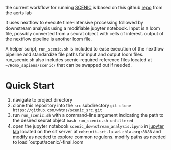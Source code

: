
the current workflow for running [SCENIC](https://www.nature.com/articles/s41596-020-0336-2) is based on this github [repo](https://github.com/aertslab/SCENICprotocol) from the aerts lab

It uses nextflow to execute time-intensive processing followed by downstream analysis using a modifiable jupyter notebook. Input is a loom file, possibly converted from a seurat object with cells of interest.
output of the nextflow pipeline is another loom file. 

A helper script, `run_scenic.sh` is included to ease execution of the nextflow pipeline and standardize file paths for input and output loom files. run_scenic.sh also includes scenic-required reference files located at `~/Homo_sapiens/scenic/` that can be swapped out if needed. 

# Quick Start
1. navigate to project directory
1. clone this repository into the `src` subdirectory
`git clone https://github.com/whtns/scenic_src.git`
1. run `run_scenic.sh` with a command-line argument indicating the path to the desired seurat object 
`bash run_scenic.sh unfiltered`
1. open the jupyter notebook `scenic_downstream_analysis.ipynb` in [jupyter lab](https://jupyterlab.readthedocs.io/en/stable/getting_started/installation.html) located on the srt server at `cobrinik-srt.la.ad.chla.org:8888` and modify as needed to explore common regulons. modify paths as needed to load `output/scenic/<dataset>-final.loom 

